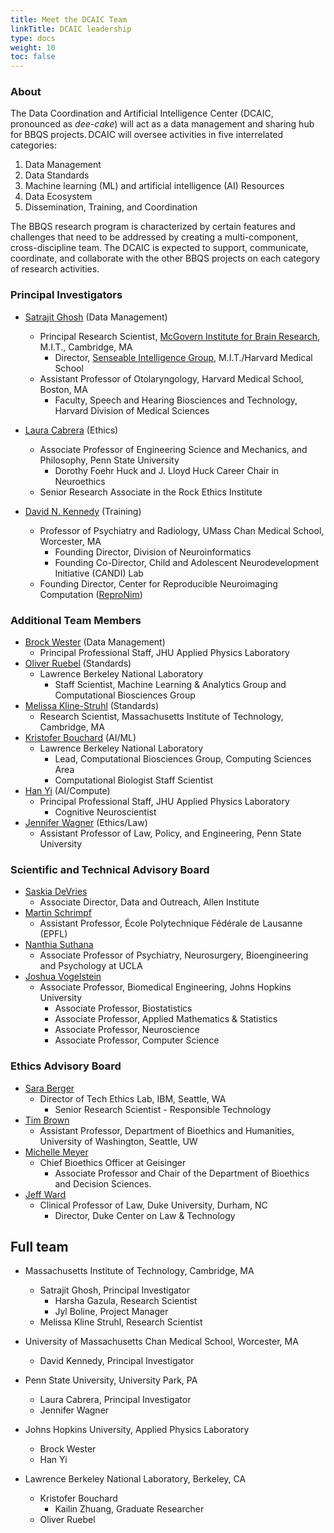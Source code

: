 ```yaml
---
title: Meet the DCAIC Team
linkTitle: DCAIC leadership
type: docs
weight: 10
toc: false
---
```


### About
The Data Coordination and Artificial Intelligence Center (DCAIC, pronounced as *dee-cake*) will act as a data management and sharing hub for BBQS projects. DCAIC will oversee activities in five interrelated categories:

1. Data Management
2. Data Standards 
3. Machine learning (ML) and artificial intelligence (AI) Resources
4. Data Ecosystem 
5. Dissemination, Training, and Coordination  

The BBQS research program is characterized by certain features and challenges that need to be addressed by creating a multi-component, cross-discipline team. The DCAIC is expected to support, communicate, coordinate, and collaborate with the other BBQS projects on each category of research activities.

### Principal Investigators

- [Satrajit Ghosh](https://mcgovern.mit.edu/profile/satrajit-ghosh/) (Data Management)
    - Principal Research Scientist, [McGovern Institute for Brain Research](https://satra.cogitatum.org/), M.I.T., Cambridge, MA
        - Director, [Senseable Intelligence Group](https://sensein.group/), M.I.T./Harvard Medical School
    - Assistant Professor of Otolaryngology, Harvard Medical School, Boston, MA
        - Faculty, Speech and Hearing Biosciences and Technology, Harvard Division of Medical Sciences

- [Laura Cabrera](https://rockethics.psu.edu/people/laura-cabrera/) (Ethics)
    - Associate Professor of Engineering Science and Mechanics, and Philosophy, Penn State University
      - Dorothy Foehr Huck and J. Lloyd Huck Career Chair in Neuroethics
    - Senior Research Associate in the Rock Ethics Institute
  
- [David N. Kennedy](https://profiles.umassmed.edu/display/130002) (Training)
    - Professor of Psychiatry and Radiology, UMass Chan Medical School, Worcester, MA
        - Founding Director, Division of Neuroinformatics
        - Founding Co-Director, Child and Adolescent Neurodevelopment Initiative (CANDI) Lab
    - Founding Director, Center for Reproducible Neuroimaging Computation ([ReproNim](https://www.umassmed.edu/news/news-archives/2022/02/david-kennedy-awarded-$6-million-repronim-brain-imaging-grant/))
  
### Additional Team Members

- [Brock Wester](https://ep.jhu.edu/faculty/brock-wester/) (Data Management)
  - Principal Professional Staff, JHU Applied Physics Laboratory
- [Oliver Ruebel](https://dav.lbl.gov/~oruebel/) (Standards)
  - Lawrence Berkeley National Laboratory
    - Staff Scientist, Machine Learning & Analytics Group and Computational Biosciences Group
- [Melissa Kline-Struhl](https://eccl.mit.edu/team-profiles/melissa-kline-struhl) (Standards)
  - Research Scientist, Massachusetts Institute of Technology, Cambridge, MA
- [Kristofer Bouchard](https://biosciences.lbl.gov/profiles/kristofer-e-bouchard/) (AI/ML)
  - Lawrence Berkeley National Laboratory
    - Lead, Computational Biosciences Group, Computing Sciences Area
    - Computational Biologist Staff Scientist
- [Han Yi](https://scholar.google.com/citations?user=MdrCoqAAAAAJ&hl=en) (AI/Compute)
  - Principal Professional Staff, JHU Applied Physics Laboratory
    - Cognitive Neuroscientist
- [Jennifer Wagner](https://pennstatelaw.psu.edu/faculty/wagner) (Ethics/Law)
  - Assistant Professor of Law, Policy, and Engineering, Penn State University

### Scientific and Technical Advisory Board
- [Saskia DeVries](https://alleninstitute.org/person/saskia-de-vries/)
  - Associate Director, Data and Outreach, Allen Institute
- [Martin Schrimpf](https://people.epfl.ch/martin.schrimpf?lang=en)
  - Assistant Professor, École Polytechnique Fédérale de Lausanne (EPFL)
- [Nanthia Suthana](https://suthanalab.com/team/)
  - Associate Professor of Psychiatry, Neurosurgery, Bioengineering and Psychology at UCLA
- [Joshua Vogelstein](https://www.bme.jhu.edu/people/faculty/joshua-t-vogelstein/)
  - Associate Professor, Biomedical Engineering, Johns Hopkins University
    - Associate Professor, Biostatistics
    - Associate Professor, Applied Mathematics & Statistics
    - Associate Professor, Neuroscience
    - Associate Professor, Computer Science

### Ethics Advisory Board
- [Sara Berger](https://research.ibm.com/people/sara-berger)
  - Director of Tech Ethics Lab, IBM, Seattle, WA
    - Senior Research Scientist - Responsible Technology
- [Tim Brown](https://depts.washington.edu/bhdept/timothy-brown-phd)
  - Assistant Professor, Department of Bioethics and Humanities, University of Washington, Seattle, UW
- [Michelle Meyer](https://www.michellenmeyer.com/)
  - Chief Bioethics Officer at Geisinger
    - Associate Professor and Chair of the Department of Bioethics and Decision Sciences.
- [Jeff Ward](https://law.duke.edu/fac/jward)
  - Clinical Professor of Law, Duke University, Durham, NC
    - Director, Duke Center on Law & Technology

## Full team

- Massachusetts Institute of Technology, Cambridge, MA
    - Satrajit Ghosh, Principal Investigator
        - Harsha Gazula, Research Scientist
        - Jyl Boline, Project Manager
    - Melissa Kline Struhl, Research Scientist

- University of Massachusetts Chan Medical School, Worcester, MA
    - David Kennedy, Principal Investigator
  
- Penn State University, University Park, PA
    - Laura Cabrera, Principal Investigator
    - Jennifer Wagner

- Johns Hopkins University, Applied Physics Laboratory
  - Brock Wester
  - Han Yi

- Lawrence Berkeley National Laboratory, Berkeley, CA
  - Kristofer Bouchard
    - Kailin Zhuang, Graduate Researcher
  - Oliver Ruebel
  
<!-- ## Directory

BBQS alumni are indicated by asterisks.

{{< people "team-dcaic" >}} -->
